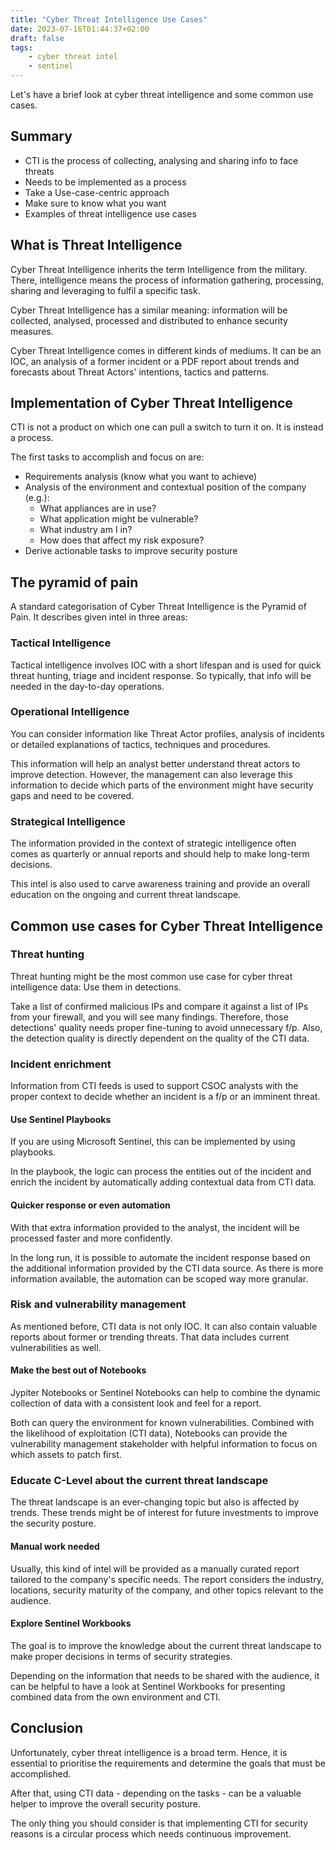 ```yaml
---
title: "Cyber Threat Intelligence Use Cases"
date: 2023-07-16T01:44:37+02:00
draft: false
tags:     
    - cyber threat intel
    - sentinel
---
```


Let's have a brief look at cyber threat intelligence and some common use cases. 
<!--more-->

## Summary  
- CTI is the process of collecting, analysing and sharing info to face threats 
- Needs to be implemented as a process 
- Take a Use-case-centric approach 
- Make sure to know what you want 
- Examples of threat intelligence use cases  

## What is Threat Intelligence 
Cyber Threat Intelligence inherits the term Intelligence from the military. There, intelligence means the process of information gathering, processing, sharing and leveraging to fulfil a specific task. 

Cyber Threat Intelligence has a similar meaning: information will be collected, analysed, processed and distributed to enhance security measures. 

Cyber Threat Intelligence comes in different kinds of mediums. It can be an IOC, an analysis of a former incident or a PDF report about trends and forecasts about Threat Actors' intentions, tactics and patterns. 

## Implementation of Cyber Threat Intelligence

CTI is not a product on which one can pull a switch to turn it on. It is instead a process. 

The first tasks to accomplish and focus on are: 
- Requirements analysis (know what you want to achieve)
- Analysis of the environment and contextual position of the company (e.g.):  
	- What appliances are in use? 
	- What application might be vulnerable? 
	- What industry am I in? 
	- How does that affect my risk exposure?
- Derive actionable tasks to improve security posture 

## The pyramid of pain 

A standard categorisation of Cyber Threat Intelligence is the Pyramid of Pain. It describes given intel in three areas: 

### Tactical Intelligence 
   Tactical intelligence involves IOC with a short lifespan and is used for quick threat hunting, triage and incident response. So typically, that info will be needed in the day-to-day operations. 
   
### Operational Intelligence 
   You can consider information like Threat Actor profiles, analysis of incidents or detailed explanations of tactics, techniques and procedures. 
   
   This information will help an analyst better understand threat actors to improve detection. However, the management can also leverage this information to decide which parts of the environment might have security gaps and need to be covered. 
   
### Strategical Intelligence 
   The information provided in the context of strategic intelligence often comes as quarterly or annual reports and should help to make long-term decisions. 
   
   This intel is also used to carve awareness training and provide an overall education on the ongoing and current threat landscape. 

## Common use cases for Cyber Threat Intelligence 

### Threat hunting 
Threat hunting might be the most common use case for cyber threat intelligence data: Use them in detections. 

Take a list of confirmed malicious IPs and compare it against a list of IPs from your firewall, and you will see many findings. Therefore, those detections' quality needs proper fine-tuning to avoid unnecessary f/p. Also, the detection quality is directly dependent on the quality of the CTI data. 


### Incident enrichment 
Information from CTI feeds is used to support CSOC analysts with the proper context to decide whether an incident is a f/p or an imminent threat. 

#### Use Sentinel Playbooks 
If you are using Microsoft Sentinel, this can be implemented by using playbooks. 

In the playbook, the logic can process the entities out of the incident and enrich the incident by automatically adding contextual data from CTI data. 

#### Quicker response or even automation 
With that extra information provided to the analyst, the incident will be processed faster and more confidently. 

In the long run, it is possible to automate the incident response based on the additional information provided by the CTI data source. As there is more information available, the automation can be scoped way more granular. 


### Risk and vulnerability management 
As mentioned before, CTI data is not only IOC. It can also contain valuable reports about former or trending threats. That data includes current vulnerabilities as well. 

#### Make the best out of Notebooks  
Jypiter Notebooks or Sentinel Notebooks can help to combine the dynamic collection of data with a consistent look and feel for a report. 

Both can query the environment for known vulnerabilities. Combined with the likelihood of exploitation (CTI data), Notebooks can provide the vulnerability management stakeholder with helpful information to focus on which assets to patch first. 


### Educate C-Level about the current threat landscape 
The threat landscape is an ever-changing topic but also is affected by trends. These trends might be of interest for future investments to improve the security posture. 

#### Manual work needed  
Usually, this kind of intel will be provided as a manually curated report tailored to the company's specific needs. The report considers the industry, locations, security maturity of the company, and other topics relevant to the audience. 

#### Explore Sentinel Workbooks  
The goal is to improve the knowledge about the current threat landscape to make proper decisions in terms of security strategies. 

Depending on the information that needs to be shared with the audience, it can be helpful to have a look at Sentinel Workbooks for presenting combined data from the own environment and CTI.  


## Conclusion 
Unfortunately, cyber threat intelligence is a broad term. Hence, it is essential to prioritise the requirements and determine the goals that must be accomplished. 

After that, using CTI data - depending on the tasks - can be a valuable helper to improve the overall security posture. 

The only thing you should consider is that implementing CTI for security reasons is a circular process which needs continuous improvement. 